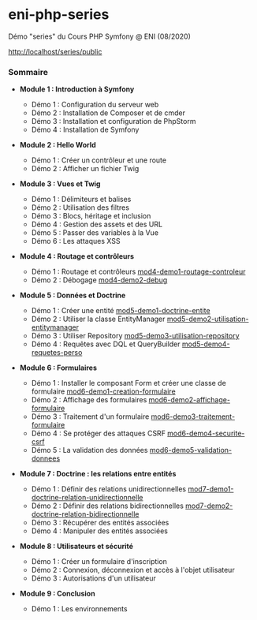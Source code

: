 # eni-php-series
Démo "series" du Cours PHP Symfony @ ENI (08/2020)

[http://localhost/series/public](http://localhost/series/public)

### Sommaire

- **Module 1 : Introduction à Symfony**
	- Démo 1 : Configuration du serveur web
	- Démo 2 : Installation de Composer et de cmder
	- Démo 3 : Installation et configuration de PhpStorm
	- Démo 4 : Installation de Symfony

- **Module 2 : Hello World**
	- Démo 1 : Créer un contrôleur et une route
	- Démo 2 : Afficher un fichier Twig

- **Module 3 : Vues et Twig**
	- Démo 1 : Délimiteurs et balises
	- Démo 2 : Utilisation des filtres
	- Démo 3 : Blocs, héritage et inclusion
	- Démo 4 : Gestion des assets et des URL
	- Démo 5 : Passer des variables à la Vue
	- Démo 6 : Les attaques XSS
	
- **Module 4 : Routage et contrôleurs**
	- Démo 1 : Routage et contrôleurs [mod4-demo1-routage-controleur](https://github.com/ellylldhan/eni-php-series/tree/mod4-demo1-routage-controleur)
	- Démo 2 : Débogage [mod4-demo2-debug](https://github.com/ellylldhan/eni-php-series/tree/mod4-demo2-debug)


- **Module 5 : Données et Doctrine**
	- Démo 1 : Créer une entité [mod5-demo1-doctrine-entite](https://github.com/ellylldhan/eni-php-series/tree/mod5-demo1-doctrine-entite)
	- Démo 2 : Utiliser la classe EntityManager [mod5-demo2-utilisation-entitymanager](https://github.com/ellylldhan/eni-php-series/tree/mod5-demo2-utilisation-entitymanager)
	- Démo 3 : Utiliser Repository [mod5-demo3-utilisation-repository](https://github.com/ellylldhan/eni-php-series/tree/mod5-demo3-utilisation-repository)
	- Démo 4 : Requêtes avec DQL et QueryBuilder [mod5-demo4-requetes-perso](https://github.com/ellylldhan/eni-php-series/tree/mod5-demo4-requetes-perso)
	
- **Module 6 : Formulaires**
	- Démo 1 : Installer le composant Form et créer une classe de formulaire [mod6-demo1-creation-formulaire](https://github.com/ellylldhan/eni-php-series/tree/mod6-demo1-creation-formulaire)
	- Démo 2 : Affichage des formulaires [mod6-demo2-affichage-formulaire](https://github.com/ellylldhan/eni-php-series/tree/mod6-demo2-affichage-formulaire)
	- Démo 3 : Traitement d'un formulaire [mod6-demo3-traitement-formulaire](https://github.com/ellylldhan/eni-php-series/tree/mod6-demo3-traitement-formulaire)	 
	- Démo 4 : Se protéger des attaques CSRF [mod6-demo4-securite-csrf](https://github.com/ellylldhan/eni-php-series/tree/mod6-demo4-securite-csrf)
	- Démo 5 : La validation des données [mod6-demo5-validation-donnees](https://github.com/ellylldhan/eni-php-series/tree/mod6-demo5-validation-donnees)	 
	
- **Module 7 : Doctrine : les relations entre entités**
	- Démo 1 : Définir des relations unidirectionnelles [mod7-demo1-doctrine-relation-unidirectionnelle](https://github.com/ellylldhan/eni-php-series/tree/mod7-demo1-doctrine-relation-unidirectionnelle)
	- Démo 2 : Définir des relations bidirectionnelles [mod7-demo2-doctrine-relation-bidirectionnelle](https://github.com/ellylldhan/eni-php-series/tree/mod7-demo2-doctrine-relation-bidirectionnelle)
	- Démo 3 : Récupérer des entités associées
	- Démo 4 : Manipuler des entités associées
	
- **Module 8 : Utilisateurs et sécurité**
	- Démo 1 : Créer un formulaire d'inscription
	- Démo 2 : Connexion, déconnexion et accès à l'objet utilisateur
	- Démo 3 : Autorisations d'un utilisateur

- **Module 9 : Conclusion**
	- Démo 1 : Les environnements










